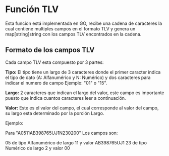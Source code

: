 <h1>Función TLV</h1>
Esta funcion está implementada en GO, recibe una cadena de caracteres la cual contiene multiples campos en el formato TLV y genera un map[string]string con los campos TLV encontrados en la cadena.

<br>
<h2>Formato de los campos TLV</h2>
Cada campo TLV esta compuesto por 3 partes:
<br>

<b>Tipo:</b> El tipo tiene un largo de 3 caracteres donde el primer caracter indica el tipo de dato (A: Alfanumérico y N: Numérico) y dos caracteres para indicar el numero de campo Ejemplo: "01" o "15".
<br>

<b>Largo:</b> 2 caracteres que indican el largo del valor, este campo es importante puesto que indica cuantos caracteres leer a continuación.
<br>

<b>Valor:</b> Este es el valor del campo, el cual corresponde al valor del campo, su largo esta determinado por la porción Largo.
<br>

Ejemplo:

Para "A0511AB398765UJ1N230200" Los campos son:

05 de tipo Alfanumérico de largo 11 y valor AB398765UJ1
23 de tipo Numérico de largo 2 y valor 00

